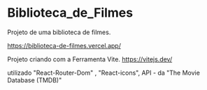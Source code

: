 # Biblioteca_de_Filmes
 Projeto de uma biblioteca de filmes.

 https://biblioteca-de-filmes.vercel.app/
 
 Projeto criando com a Ferramenta  Vite.
 https://vitejs.dev/
 
 utilizado "React-Router-Dom" , "React-icons", API - da "The Movie Database (TMDB)"
